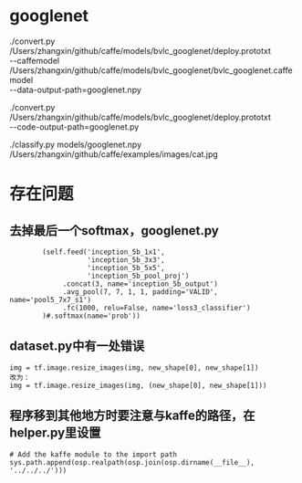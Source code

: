 # googlenet
./convert.py /Users/zhangxin/github/caffe/models/bvlc_googlenet/deploy.prototxt \
    --caffemodel /Users/zhangxin/github/caffe/models/bvlc_googlenet/bvlc_googlenet.caffemodel \
    --data-output-path=googlenet.npy


./convert.py /Users/zhangxin/github/caffe/models/bvlc_googlenet/deploy.prototxt \
    --code-output-path=googlenet.py


./classify.py  models/googlenet.npy /Users/zhangxin/github/caffe/examples/images/cat.jpg


# 存在问题
## 去掉最后一个softmax，googlenet.py
```
        (self.feed('inception_5b_1x1',
                   'inception_5b_3x3',
                   'inception_5b_5x5',
                   'inception_5b_pool_proj')
             .concat(3, name='inception_5b_output')
             .avg_pool(7, 7, 1, 1, padding='VALID', name='pool5_7x7_s1')
             .fc(1000, relu=False, name='loss3_classifier')
        )#.softmax(name='prob'))
```
## dataset.py中有一处错误
```
img = tf.image.resize_images(img, new_shape[0], new_shape[1])
改为：
img = tf.image.resize_images(img, (new_shape[0], new_shape[1]))
```

## 程序移到其他地方时要注意与kaffe的路径，在helper.py里设置
```
# Add the kaffe module to the import path
sys.path.append(osp.realpath(osp.join(osp.dirname(__file__), '../../../')))
```